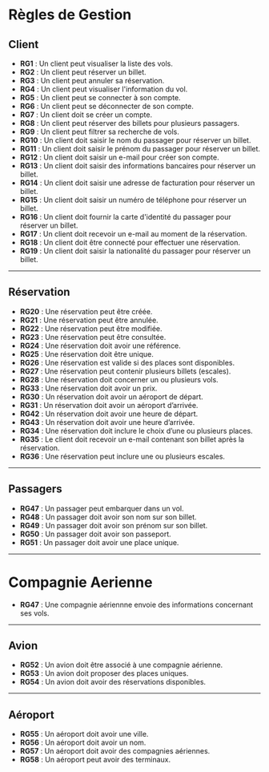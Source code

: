 # Règles de Gestion

## Client

- **RG1** : Un client peut visualiser la liste des vols.
- **RG2** : Un client peut réserver un billet.
- **RG3** : Un client peut annuler sa réservation.
- **RG4** : Un client peut visualiser l'information du vol.
- **RG5** : Un client peut se connecter à son compte.
- **RG6** : Un client peut se déconnecter de son compte.
- **RG7** : Un client doit se créer un compte.
- **RG8** : Un client peut réserver des billets pour plusieurs passagers.
- **RG9** : Un client peut filtrer sa recherche de vols.
- **RG10** : Un client doit saisir le nom du passager pour réserver un billet.
- **RG11** : Un client doit saisir le prénom du passager pour réserver un billet.
- **RG12** : Un client doit saisir un e-mail pour créer son compte.
- **RG13** : Un client doit saisir des informations bancaires pour réserver un billet.
- **RG14** : Un client doit saisir une adresse de facturation pour réserver un billet.
- **RG15** : Un client doit saisir un numéro de téléphone pour réserver un billet.
- **RG16** : Un client doit fournir la carte d'identité du passager pour réserver un billet.
- **RG17** : Un client doit recevoir un e-mail au moment de la réservation.
- **RG18** : Un client doit être connecté pour effectuer une réservation.
- **RG19** : Un client doit saisir la nationalité du passager pour réserver un billet.

---

## Réservation

- **RG20** : Une réservation peut être créée.
- **RG21** : Une réservation peut être annulée.
- **RG22** : Une réservation peut être modifiée.
- **RG23** : Une réservation peut être consultée.
- **RG24** : Une réservation doit avoir une référence.
- **RG25** : Une réservation doit être unique.
- **RG26** : Une réservation est valide si des places sont disponibles.
- **RG27** : Une réservation peut contenir plusieurs billets (escales).
- **RG28** : Une réservation doit concerner un ou plusieurs vols.
- **RG33** : Une réservation doit avoir un prix.
- **RG30** : Un réservation doit avoir un aéroport de départ.
- **RG31** : Un réservation doit avoir un aéroport d’arrivée.
- **RG42** : Un réservation doit avoir une heure de départ.
- **RG43** : Un réservation doit avoir une heure d’arrivée.
- **RG34** : Une réservation doit inclure le choix d’une ou plusieurs places.
- **RG35** : Le client doit recevoir un e-mail contenant son billet après la réservation.
- **RG36** : Une réservation peut inclure une ou plusieurs escales.

---

## Passagers

- **RG47** : Un passager peut embarquer dans un vol.
- **RG48** : Un passager doit avoir son nom sur son billet.
- **RG49** : Un passager doit avoir son prénom sur son billet.
- **RG50** : Un passager doit avoir son passeport.
- **RG51** : Un passager doit avoir une place unique.

---

# Compagnie Aerienne

- **RG47** : Une compagnie aériennne envoie des informations concernant ses vols.

---

## Avion

- **RG52** : Un avion doit être associé à une compagnie aérienne.
- **RG53** : Un avion doit proposer des places uniques.
- **RG54** : Un avion doit avoir des réservations disponibles.

---

## Aéroport

- **RG55** : Un aéroport doit avoir une ville.
- **RG56** : Un aéroport doit avoir un nom.
- **RG57** : Un aéroport doit avoir des compagnies aériennes.
- **RG58** : Un aéroport peut avoir des terminaux.
